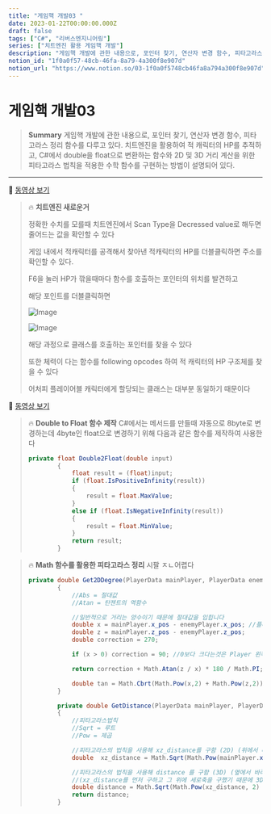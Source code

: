 ```yaml
---
title: "게임핵 개발03 "
date: 2023-01-22T00:00:00.000Z
draft: false
tags: ["C#", "리버스엔지니어링"]
series: ["치트엔진 활용 게임핵 개발"]
description: "게임핵 개발에 관한 내용으로, 포인터 찾기, 연산자 변경 함수, 피타고라스 정리 함수를 다루고 있다. 치트엔진을 활용하여 적 캐릭터의 HP를 추적하고, C#에서 double을 float으로 변환하는 함수와 2D 및 3D 거리 계산을 위한 피타고라스 법칙을 적용한 수학 함수를 구현하는 방법이 설명되어 있다."
notion_id: "1f0a0f57-48cb-46fa-8a79-4a300f8e907d"
notion_url: "https://www.notion.so/03-1f0a0f5748cb46fa8a794a300f8e907d"
---
```


# 게임핵 개발03 

> **Summary**
> 게임핵 개발에 관한 내용으로, 포인터 찾기, 연산자 변경 함수, 피타고라스 정리 함수를 다루고 있다. 치트엔진을 활용하여 적 캐릭터의 HP를 추적하고, C#에서 double을 float으로 변환하는 함수와 2D 및 3D 거리 계산을 위한 피타고라스 법칙을 적용한 수학 함수를 구현하는 방법이 설명되어 있다.

---

🎥 [동영상 보기](https://youtu.be/9J4yQ6wny_s)

> 🔥 ****치트엔진 새로운거****
>
> 정확한 수치를 모를때 치트엔진에서 Scan Type을 Decressed value로 해두면 줄어드는 값을 확인할 수 있다
>
> 게임 내에서 적캐릭터를 공격해서 찾아낸 적캐릭터의 HP를 더블클릭하면 주소를 확인할 수 있다.
>
> F6을 눌러 HP가 깎을때마다 함수를 호출하는 포인터의 위치를 발견하고
>
> 해당 포인트를 더블클릭하면
>
> ![Image](https://prod-files-secure.s3.us-west-2.amazonaws.com/09ccd4d5-876c-4bba-bbdf-cc77a0a11257/646e6bb9-6ab0-489e-a14a-e814a017d319/Untitled.png?X-Amz-Algorithm=AWS4-HMAC-SHA256&X-Amz-Content-Sha256=UNSIGNED-PAYLOAD&X-Amz-Credential=ASIAZI2LB466R4CEB6WO%2F20250724%2Fus-west-2%2Fs3%2Faws4_request&X-Amz-Date=20250724T120317Z&X-Amz-Expires=3600&X-Amz-Security-Token=IQoJb3JpZ2luX2VjEAQaCXVzLXdlc3QtMiJHMEUCIQCfJ09o5Kfq5bIdXAZE7bURjovoI5ydfbrFHSGmgBSIjQIgKryfR7%2BJbteHbIvGK23v8WIjpSnynhS6XxWinc9YF%2Bcq%2FwMILRAAGgw2Mzc0MjMxODM4MDUiDCFNmKy%2BSSeoD3%2FZ7ircAxMqi4h4ZzWEjEr%2B5kaItS3JJPUaxT3wD2YEIFEfohP96QAnvGRUDDsugbY6MLZc0OxFVBEXyUN%2B3b9T%2BTHzhyfPZnDBVWcAzg2UxGZgGBtzOPAlmTbU%2BfvEpMOqrMWrehoCaDjKdwqrZlf15wmhW%2FlKF55KFkl70bQCe95loF82ieBTSMD6ZvUK9JlTal1zqDhyBAPG5Q59GlWa7agk56hXAbRz3Yq4Q3N2FTY89rFcy2O10ii1IQ%2F54FGGJdZRWuWt%2BMELngXB7LytWx9SO5YY3cIKjnVVCY2WTpTJUtcAteiWXzgaHhCCSqzfK5JYUuLwCkJ4aO9oKEIdDVLdsASE9M5KlycUnKmdplMB6S3jWFd%2Ba3CWZYnJQcyn1IdK%2Ft9yxD1duKZQPomUXeP%2BFiMRQDGVgNcsHouwIc9mfyjHubOKz9NX1htpvVrXDbRvySrnPzXCCwf1HXFKJ57EZ01H6igkyj2hXMxvZW7dIi3soNcoL0CbnHIyJAp80cLzrTaVsh2D2rsq6xaWUjoEWHm3XXNZ0WKa%2FUWOy%2FS0TDhvM6p%2BXIEfVL6lUREyjO17IbLwisgLJpvH8NPv0r3MI9vRNxXRDBZUMz0KUDea2FsX7Q%2FEnPblDJb0%2Bj%2F7MI6%2FiMQGOqUBObYqwqgF5J82aebvCX6t1HByEdCx0E1em%2B7e%2FgHprU5KRNbUF143glEeOek1%2B2oiEXKjRma5lC0kzuWWEnyaYscNK0VHSj4L%2BUjKUE36d3VuRAryq4qeurPVSK748ce4CYDB28zmzFoTVi5u%2FeSjD3nYp%2B6zPEP2z0khcimSdD7rXVgDEFpeIGYExIRFT%2BnzZBKCPngXCQcnED1kBthSeJCNAgxE&X-Amz-Signature=553d010f0d9aa441b1a34f2f7fdd07827a46c8b0ad3432924c24eb6e6366c8f4&X-Amz-SignedHeaders=host&x-amz-checksum-mode=ENABLED&x-id=GetObject)
>
> ![Image](https://prod-files-secure.s3.us-west-2.amazonaws.com/09ccd4d5-876c-4bba-bbdf-cc77a0a11257/4b8e01b9-82d7-4887-9a4a-beebcf4c5c29/Untitled.png?X-Amz-Algorithm=AWS4-HMAC-SHA256&X-Amz-Content-Sha256=UNSIGNED-PAYLOAD&X-Amz-Credential=ASIAZI2LB466R4CEB6WO%2F20250724%2Fus-west-2%2Fs3%2Faws4_request&X-Amz-Date=20250724T120317Z&X-Amz-Expires=3600&X-Amz-Security-Token=IQoJb3JpZ2luX2VjEAQaCXVzLXdlc3QtMiJHMEUCIQCfJ09o5Kfq5bIdXAZE7bURjovoI5ydfbrFHSGmgBSIjQIgKryfR7%2BJbteHbIvGK23v8WIjpSnynhS6XxWinc9YF%2Bcq%2FwMILRAAGgw2Mzc0MjMxODM4MDUiDCFNmKy%2BSSeoD3%2FZ7ircAxMqi4h4ZzWEjEr%2B5kaItS3JJPUaxT3wD2YEIFEfohP96QAnvGRUDDsugbY6MLZc0OxFVBEXyUN%2B3b9T%2BTHzhyfPZnDBVWcAzg2UxGZgGBtzOPAlmTbU%2BfvEpMOqrMWrehoCaDjKdwqrZlf15wmhW%2FlKF55KFkl70bQCe95loF82ieBTSMD6ZvUK9JlTal1zqDhyBAPG5Q59GlWa7agk56hXAbRz3Yq4Q3N2FTY89rFcy2O10ii1IQ%2F54FGGJdZRWuWt%2BMELngXB7LytWx9SO5YY3cIKjnVVCY2WTpTJUtcAteiWXzgaHhCCSqzfK5JYUuLwCkJ4aO9oKEIdDVLdsASE9M5KlycUnKmdplMB6S3jWFd%2Ba3CWZYnJQcyn1IdK%2Ft9yxD1duKZQPomUXeP%2BFiMRQDGVgNcsHouwIc9mfyjHubOKz9NX1htpvVrXDbRvySrnPzXCCwf1HXFKJ57EZ01H6igkyj2hXMxvZW7dIi3soNcoL0CbnHIyJAp80cLzrTaVsh2D2rsq6xaWUjoEWHm3XXNZ0WKa%2FUWOy%2FS0TDhvM6p%2BXIEfVL6lUREyjO17IbLwisgLJpvH8NPv0r3MI9vRNxXRDBZUMz0KUDea2FsX7Q%2FEnPblDJb0%2Bj%2F7MI6%2FiMQGOqUBObYqwqgF5J82aebvCX6t1HByEdCx0E1em%2B7e%2FgHprU5KRNbUF143glEeOek1%2B2oiEXKjRma5lC0kzuWWEnyaYscNK0VHSj4L%2BUjKUE36d3VuRAryq4qeurPVSK748ce4CYDB28zmzFoTVi5u%2FeSjD3nYp%2B6zPEP2z0khcimSdD7rXVgDEFpeIGYExIRFT%2BnzZBKCPngXCQcnED1kBthSeJCNAgxE&X-Amz-Signature=81e9967a731e756a996030a6990e1922b39958a2770c06ac0e729541806c5958&X-Amz-SignedHeaders=host&x-amz-checksum-mode=ENABLED&x-id=GetObject)
>
> 해당 과정으로 클래스를 호출하는 포인터를 찾을 수 있다
>
> 또한 체력이 다는 함수를 following opcodes 하여 적 캐릭터의 HP 구조체를 찾을 수 있다
>
> 어처피 플레이어블 캐릭터에게 할당되는 클래스는 대부분 동일하기 때문이다
>
>

🎥 [동영상 보기](https://www.youtube.com/watch?v=qud3UbDIiUA&list=PLnIaYcDMsScxvz3yyClxLU9W6upAUyPzc&index=14)

> 🔥 ****Double to Float 함수 제작****
> C#에서는 메서드를 만들때 자동으로 8byte로 변경하는데 4byte인 float으로 변경하기 위해 다음과 같은 함수를 제작하여 사용한다
>
> ```c#
> private float Double2Float(double input)
>         {
>             float result = (float)input;
>             if (float.IsPositiveInfinity(result))
>             {
>                 result = float.MaxValue;
>             }
>             else if (float.IsNegativeInfinity(result))
>             {
>                 result = float.MinValue;
>             }
>             return result;
>         }
> ```
>
>

> 🔥 ****Math 함수를 활용한 피타고라스 정리****
> 시팔 ㅈㄴ어렵다
>
> ```c#
> private double Get2DDegree(PlayerData mainPlayer, PlayerData enemyPlayer)
>         {
>             //Abs = 절대값
>             //Atan = 탄젠트의 역함수
>
>             //일반적으로 거리는 양수이기 때문에 절대값을 입힙니다
>             double x = mainPlayer.x_pos - enemyPlayer.x_pos; //플레이어 캐릭터의 x위치에서 적의 x위치를 뺀 값
>             double z = mainPlayer.z_pos - enemyPlayer.z_pos;
>             double correction = 270;
>
>             if (x > 0) correction = 90; //0보다 크다는것은 Player 왼쪽에 존재한다는것
>
>             return correction + Math.Atan(z / x) * 180 / Math.PI; //2PI radian = 360
>
>             double tan = Math.Cbrt(Math.Pow(x,2) + Math.Pow(z,2));
>         }
>
>         private double GetDistance(PlayerData mainPlayer, PlayerData enemyPlayer)
>         {
>             //피타고라스법칙
>             //Sqrt = 루트
>             //Pow = 제곱
>
>             //피타고라스의 법칙을 사용해 xz_distance를 구함 (2D) (위에서 바라본 좌표)
>             double  xz_distance = Math.Sqrt(Math.Pow(mainPlayer.x_pos - enemyPlayer.x_pos, 2) + Math.Pow(mainPlayer.z_pos - enemyPlayer.z_pos, 2)); // 좌표 x의 2승
>
>             //피타고라스의 법칙을 사용해 distance 를 구함 (3D) (옆에서 바라본 좌표)
>             //(xz_distance를 먼저 구하고 그 위에 세로축을 구했기 때문에 3D가 됨)
>             double distance = Math.Sqrt(Math.Pow(xz_distance, 2) + Math.Pow(mainPlayer.y_pos - enemyPlayer.y_pos, 2));
>             return distance;
>         }
> ```
>
>
>

